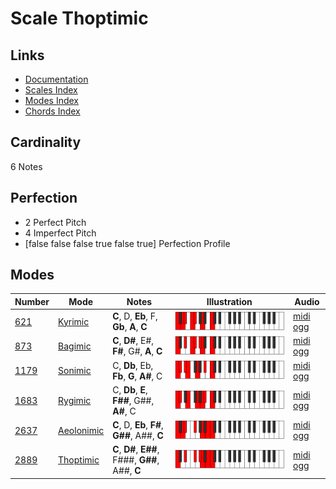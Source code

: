 # Scale Thoptimic

## Links

- [Documentation](index.md)
- [Scales Index](Scales.md)
- [Modes Index](Modes.md)
- [Chords Index](Chords.md)

## Cardinality

6 Notes

## Perfection

- 2 Perfect Pitch
- 4 Imperfect Pitch
- [false false false true false true] Perfection Profile

## Modes

| Number | Mode | Notes | Illustration | Audio |
|--------|------|-------|--------------|-------|
| [621](https://ianring.com/musictheory/scales/621) | [Kyrimic](ModeKyrimic.md) | **C**, D, **Eb**, F, **Gb**, **A**, **C** | ![CNaturalKyrimic](ModeCNaturalKyrimic.png) | [midi](ModeCNaturalKyrimic.mid) [ogg](ModeCNaturalKyrimic.ogg) | 
| [873](https://ianring.com/musictheory/scales/873) | [Bagimic](ModeBagimic.md) | **C**, **D#**, E#, **F#**, G#, **A**, **C** | ![CNaturalBagimic](ModeCNaturalBagimic.png) | [midi](ModeCNaturalBagimic.mid) [ogg](ModeCNaturalBagimic.ogg) | 
| [1179](https://ianring.com/musictheory/scales/1179) | [Sonimic](ModeSonimic.md) | C, **Db**, Eb, **Fb**, **G**, **A#**, C | ![CNaturalSonimic](ModeCNaturalSonimic.png) | [midi](ModeCNaturalSonimic.mid) [ogg](ModeCNaturalSonimic.ogg) | 
| [1683](https://ianring.com/musictheory/scales/1683) | [Rygimic](ModeRygimic.md) | C, **Db**, **E**, **F##**, G##, **A#**, C | ![CNaturalRygimic](ModeCNaturalRygimic.png) | [midi](ModeCNaturalRygimic.mid) [ogg](ModeCNaturalRygimic.ogg) | 
| [2637](https://ianring.com/musictheory/scales/2637) | [Aeolonimic](ModeAeolonimic.md) | **C**, D, **Eb**, **F#**, **G##**, A##, **C** | ![CNaturalAeolonimic](ModeCNaturalAeolonimic.png) | [midi](ModeCNaturalAeolonimic.mid) [ogg](ModeCNaturalAeolonimic.ogg) | 
| [2889](https://ianring.com/musictheory/scales/2889) | [Thoptimic](ModeThoptimic.md) | **C**, **D#**, **E##**, F###, **G##**, A##, **C** | ![CNaturalThoptimic](ModeCNaturalThoptimic.png) | [midi](ModeCNaturalThoptimic.mid) [ogg](ModeCNaturalThoptimic.ogg) | 

